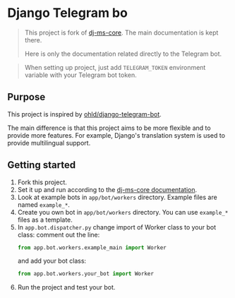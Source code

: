 # Django Telegram bo


> This project is fork of [dj-ms-core](https://github.com/dj-ms/dj-ms-core).
> The main documentation is kept there.
> 
> Here is only the documentation related directly to the Telegram bot.


> When setting up project, just add `TELEGRAM_TOKEN` environment variable with your Telegram bot token.


## Purpose

This project is inspired by [ohld/django-telegram-bot](https://github.com/ohld/django-telegram-bot).

The main difference is that this project aims to be more flexible and to provide more features.
For example, Django's translation system is used to provide multilingual support.


## Getting started

1. Fork this project.
2. Set it up and run according to the [dj-ms-core documentation](https://github.com/dj-ms/dj-ms-core/blob/master/README.md).
3. Look at example bots in `app/bot/workers` directory. Example files are named `example_*`.
4. Create you own bot in `app/bot/workers` directory. You can use `example_*` files as a template.
5. In `app.bot.dispatcher.py` change import of Worker class to your bot class:
    comment out the line:
    ```python
    from app.bot.workers.example_main import Worker
    ```
    and add your bot class:
    ```python
    from app.bot.workers.your_bot import Worker
    ```
6. Run the project and test your bot.